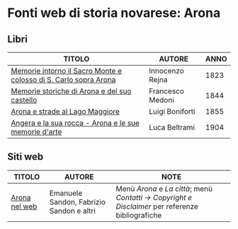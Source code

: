 # Fonti web di storia novarese: Arona

## Libri

| TITOLO                                                                                                            | AUTORE           | ANNO |
|-------------------------------------------------------------------------------------------------------------------|------------------|------|
| [Memorie intorno il Sacro Monte e colosso di S. Carlo sopra Arona](https://books.google.it/books?id=HChkAAAAcAAJ) | Innocenzo Rejna  | 1823 |
| [Memorie storiche di Arona e del suo castello](https://books.google.it/books?id=YOoDAAAAQAAJ)                     | Francesco Medoni | 1844 |
| [Arona e strade al Lago Maggiore](https://books.google.it/books?id=vQNDAQAAMAAJ)                                  | Luigi Boniforti  | 1855 |
| [Angera e la sua rocca - Arona e le sue memorie d'arte](https://archive.org/details/angeraelasuarocc00belt)       | Luca Beltrami    | 1904 |

## Siti web

| TITOLO                                                                                                                               | AUTORE                         | NOTE                                                                               |
|--------------------------------------------------------------------------------------------------------------------------------------|--------------------------------|------------------------------------------------------------------------------------|
| [Arona nel web](https://www.aronanelweb.it) | Emanuele Sandon, Fabrizio Sandon e altri | Menù *Arona* e *La città*; menù *Contatti -> Copyright e Disclaimer* per referenze bibliografiche                                                                               |
